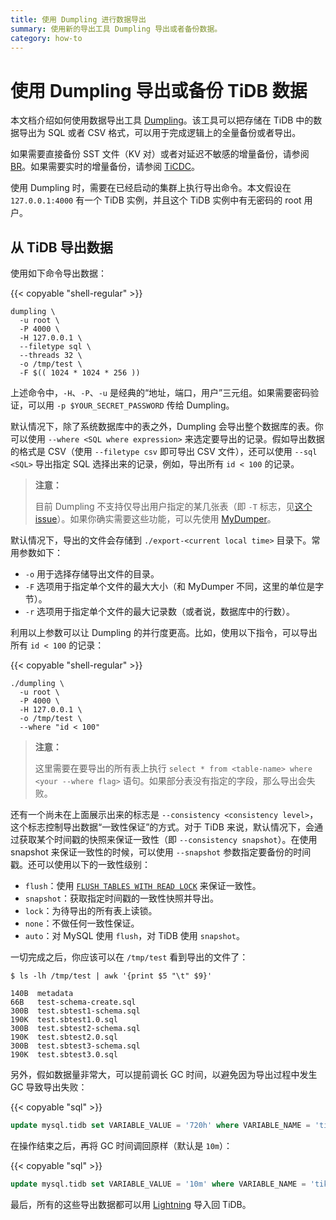```yaml
---
title: 使用 Dumpling 进行数据导出
summary: 使用新的导出工具 Dumpling 导出或者备份数据。
category: how-to
---
```


# 使用 Dumpling 导出或备份 TiDB 数据

本文档介绍如何使用数据导出工具 [Dumpling](https://github.com/pingcap/dumpling)。该工具可以把存储在 TiDB 中的数据导出为 SQL 或者 CSV 格式，可以用于完成逻辑上的全量备份或者导出。

如果需要直接备份 SST 文件（KV 对）或者对延迟不敏感的增量备份，请参阅 [BR](/br/backup-and-restore-tool.md)。如果需要实时的增量备份，请参阅 [TiCDC](/ticdc/ticdc-overview.md)。

使用 Dumpling 时，需要在已经启动的集群上执行导出命令。本文假设在 `127.0.0.1:4000` 有一个 TiDB 实例，并且这个 TiDB 实例中有无密码的 root 用户。 

## 从 TiDB 导出数据

使用如下命令导出数据：

{{< copyable "shell-regular" >}}

```shell
dumpling \
  -u root \
  -P 4000 \
  -H 127.0.0.1 \
  --filetype sql \
  --threads 32 \
  -o /tmp/test \
  -F $(( 1024 * 1024 * 256 ))
```

上述命令中，`-H`、`-P`、`-u` 是经典的“地址，端口，用户”三元组。如果需要密码验证，可以用 `-p $YOUR_SECRET_PASSWORD` 传给 Dumpling。

默认情况下，除了系统数据库中的表之外，Dumpling 会导出整个数据库的表。你可以使用 `--where <SQL where expression>` 来选定要导出的记录。假如导出数据的格式是 CSV（使用 `--filetype csv` 即可导出 CSV 文件），还可以使用 `--sql <SQL>` 导出指定 SQL 选择出来的记录，例如，导出所有 `id < 100` 的记录。

> **注意：**
> 
> 目前 Dumpling 不支持仅导出用户指定的某几张表（即 `-T` 标志，见[这个 issue](https://github.com/pingcap/dumpling/issues/76)）。如果你确实需要这些功能，可以先使用 [MyDumper](/backup-and-restore-using-mydumper-lightning.md)。

默认情况下，导出的文件会存储到 `./export-<current local time>` 目录下。常用参数如下：

- `-o` 用于选择存储导出文件的目录。
- `-F` 选项用于指定单个文件的最大大小（和 MyDumper 不同，这里的单位是字节）。
- `-r` 选项用于指定单个文件的最大记录数（或者说，数据库中的行数）。

利用以上参数可以让 Dumpling 的并行度更高。比如，使用以下指令，可以导出所有 `id < 100` 的记录：

{{< copyable "shell-regular" >}}

```shell
./dumpling \
  -u root \
  -P 4000 \
  -H 127.0.0.1 \
  -o /tmp/test \
  --where "id < 100"
```

> **注意：**
> 
> 这里需要在要导出的所有表上执行 `select * from <table-name> where <your --where flag>` 语句。如果部分表没有指定的字段，那么导出会失败。

还有一个尚未在上面展示出来的标志是 `--consistency <consistency level>`，这个标志控制导出数据“一致性保证”的方式。对于 TiDB 来说，默认情况下，会通过获取某个时间戳的快照来保证一致性（即 `--consistency snapshot`）。在使用 snapshot 来保证一致性的时候，可以使用 `--snapshot` 参数指定要备份的时间戳。还可以使用以下的一致性级别：

- `flush`：使用 [`FLUSH TABLES WITH READ LOCK`](https://dev.mysql.com/doc/refman/8.0/en/flush.html#flush-tables-with-read-lock) 来保证一致性。
- `snapshot`：获取指定时间戳的一致性快照并导出。
- `lock`：为待导出的所有表上读锁。
- `none`：不做任何一致性保证。
- `auto`：对 MySQL 使用 `flush`，对 TiDB 使用 `snapshot`。

一切完成之后，你应该可以在 `/tmp/test` 看到导出的文件了：

``` shell
$ ls -lh /tmp/test | awk '{print $5 "\t" $9}'

140B  metadata
66B   test-schema-create.sql
300B  test.sbtest1-schema.sql
190K  test.sbtest1.0.sql
300B  test.sbtest2-schema.sql
190K  test.sbtest2.0.sql
300B  test.sbtest3-schema.sql
190K  test.sbtest3.0.sql
```

另外，假如数据量非常大，可以提前调长 GC 时间，以避免因为导出过程中发生 GC 导致导出失败：

{{< copyable "sql" >}}

```sql
update mysql.tidb set VARIABLE_VALUE = '720h' where VARIABLE_NAME = 'tikv_gc_life_time';
```

在操作结束之后，再将 GC 时间调回原样（默认是 `10m`）：

{{< copyable "sql" >}}

```sql
update mysql.tidb set VARIABLE_VALUE = '10m' where VARIABLE_NAME = 'tikv_gc_life_time';
```

最后，所有的这些导出数据都可以用 [Lightning](/tidb-lightning/tidb-lightning-tidb-backend.md) 导入回 TiDB。
